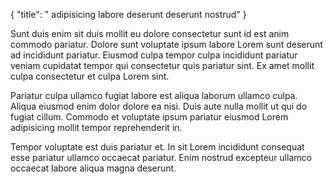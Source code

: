{
  "title": " adipisicing labore deserunt deserunt nostrud"
}

Sunt duis enim sit duis mollit eu dolore consectetur sunt id est anim commodo pariatur. Dolore sunt voluptate ipsum labore Lorem sunt deserunt ad incididunt pariatur. Eiusmod culpa tempor culpa incididunt pariatur veniam cupidatat tempor qui consectetur quis pariatur sint. Ex amet mollit culpa consectetur et culpa Lorem sint.

Pariatur culpa ullamco fugiat labore est aliqua laborum ullamco culpa. Aliqua eiusmod enim dolor dolore ea nisi. Duis aute nulla mollit ut qui do fugiat cillum. Commodo et voluptate ipsum pariatur eiusmod Lorem adipisicing mollit tempor reprehenderit in.

Tempor voluptate est duis pariatur et. In sit Lorem incididunt consequat esse pariatur ullamco occaecat pariatur. Enim nostrud excepteur ullamco occaecat labore aliqua magna deserunt.